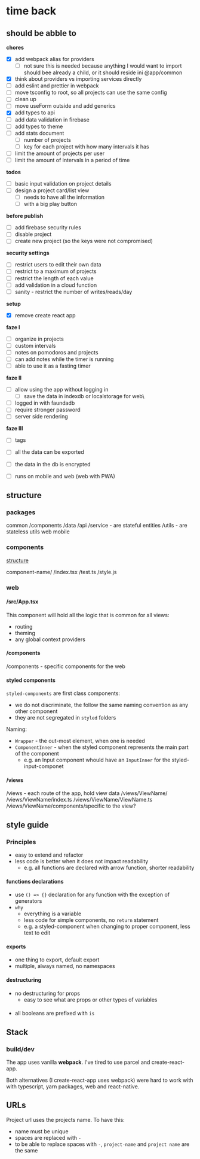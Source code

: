# time back

## should be abble to

**chores**

- [x] add webpack alias for providers
  - [ ] not sure this is needed because anything I would want to import should bee already a child, or it should reside ini @app/common
- [x] think about providers vs importing services directly
- [ ] add eslint and prettier in webpack
- [ ] move tsconfig to root, so all projects can use the same config
- [ ] clean up 
- [ ] move useForm outside and add generics
- [X] add types to api
- [ ] add data validation in firebase
- [ ] add types to theme
- [ ] add stats document
  - [ ] number of projects
  - [ ] key for each project with how many intervals it has
- [ ] limit the amount of projects per user
- [ ] limit the amount of intervals in a period of time

**todos**

- [ ] basic input validation on project details
- [ ] design a project card/list view
  - [ ] needs to have all the information
  - [ ] with a big play button

**before publish**
- [ ] add firebase security rules
- [ ] disable project
- [ ] create new project (so the keys were not compromised)

**security settings**

- [ ] restrict users to edit their own data
- [ ] restrict to a maximum of projects
- [ ] restrict the length of each value
- [ ] add validation in a cloud function
- [ ] sanity - restrict the number of writes/reads/day

**setup**
- [x] remove create react app

**faze I**
- [ ] organize in projects
- [ ] custom intervals
- [ ] notes on pomodoros and projects
- [ ] can add notes while the timer is running
- [ ] able to use it as a fasting timer

**faze II**
- [ ] allow using the app without logging in
  - [ ] save the data in indexdb or localstorage for web\
- [ ] logged in with faundadb
- [ ] require stronger password
- [ ] server side rendering

**faze III**
- [ ] tags
- [ ] all the data can be exported
- [ ] the data in the db is encrypted
- [ ] runs on mobile and web (web with PWA)


## structure

### packages

common
  /components
  /data
    /api
      /service - are stateful entities
      /utils - are stateless utils
web
mobile

### components


[structure](https://www.robinwieruch.de/react-folder-structure)

component-name/
  /index.tsx 
  /test.ts
  /style.js

### web

#### /src/App.tsx

This component will hold all the logic that is common for all views:
- routing
- theming
- any global context providers
#### /components

/components - specific components for the web

#### styled components

`styled-components` are first class components:
  -  we do not discriminate, the follow the same naming convention as any other component 
  -  they are not segregated in `styled` folders

Naming:
- `Wrapper` - the out-most element, when one is needed
- `ComponentInner` - when the styled component represents the main part of the component
  - e.g. an Input component whould have an `InputInner` for the styled-input-componet
#### /views

/views - each route of the app, hold view data
/views/ViewName/
/views/ViewName/index.ts
/views/ViewName/ViewName.ts
/views/ViewName/components/specific to the view?

## style guide

### Principles

- easy to extend and refactor
- less code is better when it does not impact readability
  - e.g. all functions are declared with arrow function, shorter readability
#### functions declarations
- use `() => {}` declaration for any function with the exception of generators
- `why` 
  -  everything is a variable
  -  less code for simple components, no `return` statement
  -  e.g. a styled-component when changing to proper component, less text to edit
#### exports
- one thing to export, default export
- multiple, always named, no namespaces

#### destructuring
- no destructuring for props
  - easy to see what are props or other types of variables

####
- all booleans are prefixed with `is`


## Stack

### build/dev

The app uses vanilla **webpack**. I've tired to  use parcel and create-react-app.

Both alternatives (I create-react-app uses webpack) were hard to work with with typescript, yarn packages, web and react-native.

## URLs

Project url uses the projects name. To have this:
- name must be unique
- spaces are replaced with `-` 
- to be able to replace spaces with `-`, `project-name` and `project name` are the same


